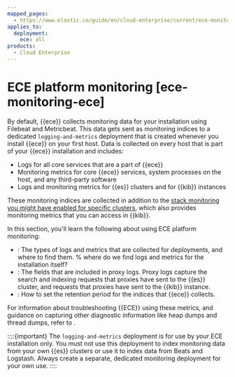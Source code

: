 ```yaml
---
mapped_pages:
  - https://www.elastic.co/guide/en/cloud-enterprise/current/ece-monitoring-ece.html
applies_to:
  deployment:
    ece: all
products:
  - Cloud Enterprise
---
```


# ECE platform monitoring [ece-monitoring-ece]

By default, {{ece}} collects monitoring data for your installation using Filebeat and Metricbeat. This data gets sent as monitoring indices to a dedicated `logging-and-metrics` deployment that is created whenever you install {{ece}} on your first host. Data is collected on every host that is part of your {{ece}} installation and includes:

* Logs for all core services that are a part of {{ece}} 
* Monitoring metrics for core {{ece}} services, system processes on the host, and any third-party software
* Logs and monitoring metrics for {{es}} clusters and for {{kib}} instances

These monitoring indices are collected in addition to the [stack monitoring you might have enabled for specific clusters](/deploy-manage/monitor/stack-monitoring/ece-ech-stack-monitoring.md), which also provides monitoring metrics that you can access in {{kib}}. 

In this section, you'll learn the following about using ECE platform monitoring:

* [](ece-monitoring-ece-access.md): The types of logs and metrics that are collected for deployments, and where to find them.
% where do we find logs and metrics for the installation itself? 
* [](/deploy-manage/monitor/orchestrators/ece-proxy-log-fields.md): The fields that are included in proxy logs. Proxy logs capture the search and indexing requests that proxies have sent to the {{es}} cluster, and requests that proxies have sent to the {{kib}} instance.
* [](ece-monitoring-ece-set-retention.md): How to set the retention period for the indices that {{ece}} collects.

For information about troubleshooting {{ECE}} using these metrics, and guidance on capturing other diagnostic information like heap dumps and thread dumps, refer to [](/troubleshoot/deployments/cloud-enterprise/cloud-enterprise.md).

::::{important} 
The `logging-and-metrics` deployment is for use by your ECE installation only. You must not use this deployment to index monitoring data from your own {{es}} clusters or use it to index data from Beats and Logstash. Always create a separate, dedicated monitoring deployment for your own use.
::::
